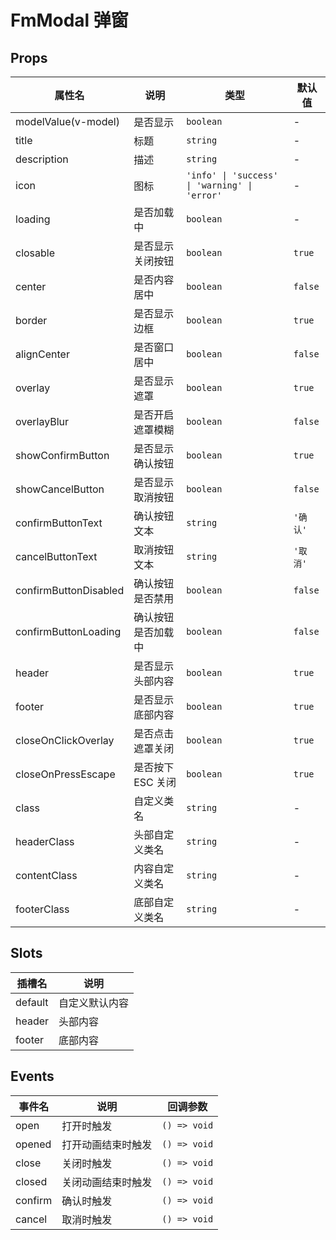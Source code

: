 # FmModal 弹窗

## Props

| 属性名                | 说明               | 类型                                          | 默认值   |
| --------------------- | ------------------ | --------------------------------------------- | -------- |
| modelValue(v-model)   | 是否显示           | `boolean`                                     | -        |
| title                 | 标题               | `string`                                      | -        |
| description           | 描述               | `string`                                      | -        |
| icon                  | 图标               | `'info' \| 'success' \| 'warning' \| 'error'` | -        |
| loading               | 是否加载中         | `boolean`                                     | -        |
| closable              | 是否显示关闭按钮   | `boolean`                                     | `true`   |
| center                | 是否内容居中       | `boolean`                                     | `false`  |
| border                | 是否显示边框       | `boolean`                                     | `true`   |
| alignCenter           | 是否窗口居中       | `boolean`                                     | `false`  |
| overlay               | 是否显示遮罩       | `boolean`                                     | `true`   |
| overlayBlur           | 是否开启遮罩模糊   | `boolean`                                     | `false`  |
| showConfirmButton     | 是否显示确认按钮   | `boolean`                                     | `true`   |
| showCancelButton      | 是否显示取消按钮   | `boolean`                                     | `false`  |
| confirmButtonText     | 确认按钮文本       | `string`                                      | `'确认'` |
| cancelButtonText      | 取消按钮文本       | `string`                                      | `'取消'` |
| confirmButtonDisabled | 确认按钮是否禁用   | `boolean`                                     | `false`  |
| confirmButtonLoading  | 确认按钮是否加载中 | `boolean`                                     | `false`  |
| header                | 是否显示头部内容   | `boolean`                                     | `true`   |
| footer                | 是否显示底部内容   | `boolean`                                     | `true`   |
| closeOnClickOverlay   | 是否点击遮罩关闭   | `boolean`                                     | `true`   |
| closeOnPressEscape    | 是否按下 ESC 关闭  | `boolean`                                     | `true`   |
| class                 | 自定义类名         | `string`                                      | -        |
| headerClass           | 头部自定义类名     | `string`                                      | -        |
| contentClass          | 内容自定义类名     | `string`                                      | -        |
| footerClass           | 底部自定义类名     | `string`                                      | -        |

## Slots

| 插槽名  | 说明           |
| ------- | -------------- |
| default | 自定义默认内容 |
| header  | 头部内容       |
| footer  | 底部内容       |

## Events

| 事件名  | 说明               | 回调参数     |
| ------- | ------------------ | ------------ |
| open    | 打开时触发         | `() => void` |
| opened  | 打开动画结束时触发 | `() => void` |
| close   | 关闭时触发         | `() => void` |
| closed  | 关闭动画结束时触发 | `() => void` |
| confirm | 确认时触发         | `() => void` |
| cancel  | 取消时触发         | `() => void` |
